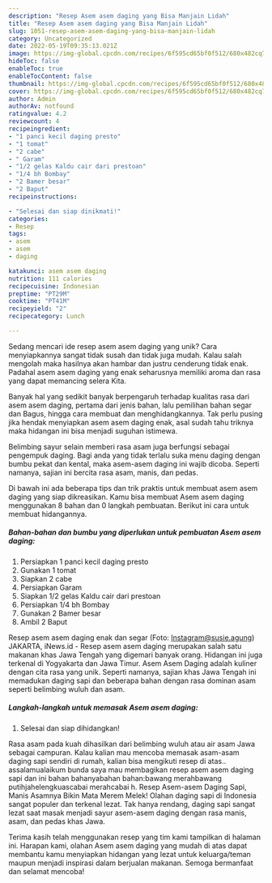 ```yaml
---
description: "Resep Asem asem daging yang Bisa Manjain Lidah"
title: "Resep Asem asem daging yang Bisa Manjain Lidah"
slug: 1051-resep-asem-asem-daging-yang-bisa-manjain-lidah
category: Uncategorized
date: 2022-05-19T09:35:13.021Z
image: https://img-global.cpcdn.com/recipes/6f595cd65bf0f512/680x482cq70/asem-asem-daging-foto-resep-utama.jpg
hideToc: false
enableToc: true
enableTocContent: false
thumbnail: https://img-global.cpcdn.com/recipes/6f595cd65bf0f512/680x482cq70/asem-asem-daging-foto-resep-utama.jpg
cover: https://img-global.cpcdn.com/recipes/6f595cd65bf0f512/680x482cq70/asem-asem-daging-foto-resep-utama.jpg
author: Admin
authorAv: notfound
ratingvalue: 4.2
reviewcount: 4
recipeingredient:
- "1 panci kecil daging presto"
- "1 tomat"
- "2 cabe"
- " Garam"
- "1/2 gelas Kaldu cair dari prestoan"
- "1/4 bh Bombay"
- "2 Bamer besar"
- "2 Baput"
recipeinstructions:

- "Selesai dan siap dinikmati!"
categories:
- Resep
tags:
- asem
- asem
- daging

katakunci: asem asem daging 
nutrition: 111 calories
recipecuisine: Indonesian
preptime: "PT29M"
cooktime: "PT41M"
recipeyield: "2"
recipecategory: Lunch

---
```





Sedang mencari ide resep asem asem daging yang unik? Cara menyiapkannya sangat tidak susah dan tidak juga mudah. Kalau salah mengolah maka hasilnya akan hambar dan justru cenderung tidak enak. Padahal asem asem daging yang enak seharusnya memiliki aroma dan rasa yang dapat memancing selera Kita.





Banyak hal yang sedikit banyak berpengaruh terhadap kualitas rasa dari asem asem daging, pertama dari jenis bahan, lalu pemilihan bahan segar dan Bagus, hingga cara membuat dan menghidangkannya. Tak perlu pusing jika hendak menyiapkan asem asem daging enak,      asal sudah tahu triknya maka hidangan ini bisa menjadi suguhan istimewa.














Belimbing sayur selain memberi rasa asam juga berfungsi sebagai pengempuk daging. Bagi anda yang tidak terlalu suka menu daging dengan bumbu pekat dan kental, maka asem-asem daging ini wajib dicoba. Seperti namanya, sajian ini bercita rasa asam, manis, dan pedas.






Di bawah ini ada beberapa tips dan trik praktis untuk membuat asem asem daging yang siap dikreasikan. Kamu bisa membuat Asem asem daging menggunakan 8 bahan dan 0 langkah pembuatan. Berikut ini cara untuk membuat hidangannya.

<!--inarticleads1-->

##### Bahan-bahan dan bumbu yang diperlukan untuk pembuatan Asem asem daging:

1. Persiapkan 1 panci kecil daging presto
1. Gunakan 1 tomat
1. Siapkan 2 cabe
1. Persiapkan  Garam
1. Siapkan 1/2 gelas Kaldu cair dari prestoan
1. Persiapkan 1/4 bh Bombay
1. Gunakan 2 Bamer besar
1. Ambil 2 Baput


Resep asem asem daging enak dan segar (Foto: Instagram@susie.agung) JAKARTA, iNews.id - Resep asem asem daging merupakan salah satu makanan khas Jawa Tengah yang digemari banyak orang. Hidangan ini juga terkenal di Yogyakarta dan Jawa Timur. Asem Asem Daging adalah kuliner dengan cita rasa yang unik. Seperti namanya, sajian khas Jawa Tengah ini memadukan daging sapi dan beberapa bahan dengan rasa dominan asam seperti belimbing wuluh dan asam. 

<!--inarticleads2-->

##### Langkah-langkah untuk memasak Asem asem daging:


1. Selesai dan siap dihidangkan!

Rasa asam pada kuah dihasilkan dari belimbing wuluh atau air asam Jawa sebagai campuran. Kalau kalian mau mencoba memasak asam-asam daging sapi sendiri di rumah, kalian bisa mengikuti resep di atas.. assalamualaikum bunda saya mau membagikan resep asem asem daging sapi dan ini bahan bahanyabahan bahan:bawang merahbawang putihjahelengkuascabai merahcabai h. Resep Asem-asem Daging Sapi, Manis Asamnya Bikin Mata Merem Melek! Olahan daging sapi di Indonesia sangat populer dan terkenal lezat. Tak hanya rendang, daging sapi sangat lezat saat masak menjadi sayur asem-asem daging dengan rasa manis, asam, dan pedas khas Jawa. 

Terima kasih telah menggunakan resep yang tim kami tampilkan di halaman ini. Harapan kami, olahan Asem asem daging yang mudah di atas dapat membantu kamu menyiapkan hidangan yang lezat untuk keluarga/teman maupun menjadi inspirasi dalam berjualan makanan. Semoga bermanfaat dan selamat mencoba!
